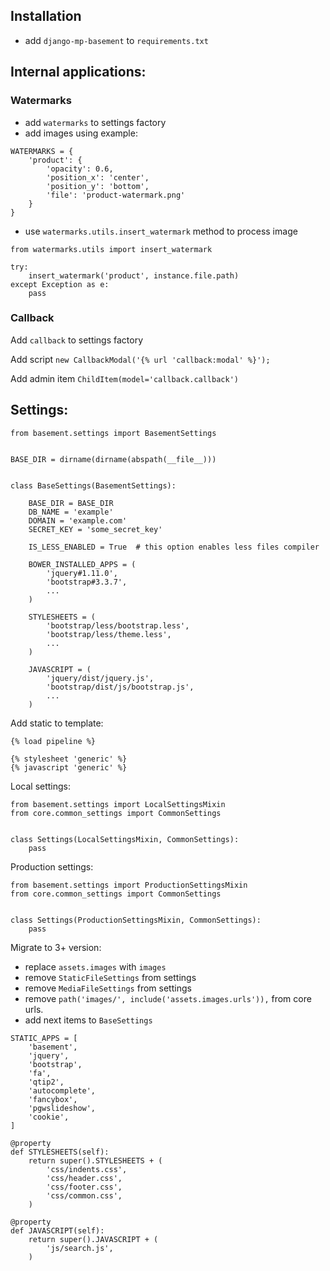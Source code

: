 ## Installation
* add `django-mp-basement` to `requirements.txt`

## Internal applications:

### Watermarks

* add `watermarks` to settings factory
* add images using example:
```
WATERMARKS = {
    'product': {
        'opacity': 0.6,
        'position_x': 'center',
        'position_y': 'bottom',
        'file': 'product-watermark.png'
    }
}
```
* use `watermarks.utils.insert_watermark` method to process image
```
from watermarks.utils import insert_watermark
 
try:
    insert_watermark('product', instance.file.path)
except Exception as e:
    pass
```

### Callback

Add `callback` to settings factory

Add script `new CallbackModal('{% url 'callback:modal' %}');`

Add admin item `ChildItem(model='callback.callback')`

## Settings:
```
from basement.settings import BasementSettings


BASE_DIR = dirname(dirname(abspath(__file__)))
 
 
class BaseSettings(BasementSettings):
 
    BASE_DIR = BASE_DIR
    DB_NAME = 'example'
    DOMAIN = 'example.com'
    SECRET_KEY = 'some_secret_key'
    
    IS_LESS_ENABLED = True  # this option enables less files compiler

    BOWER_INSTALLED_APPS = (
        'jquery#1.11.0',
        'bootstrap#3.3.7',
        ...
    )

    STYLESHEETS = (
        'bootstrap/less/bootstrap.less',
        'bootstrap/less/theme.less',
        ...
    )

    JAVASCRIPT = (
        'jquery/dist/jquery.js',
        'bootstrap/dist/js/bootstrap.js',
        ...
    )
```

Add static to template:

```
{% load pipeline %}

{% stylesheet 'generic' %}
{% javascript 'generic' %}
```

Local settings:
```
from basement.settings import LocalSettingsMixin
from core.common_settings import CommonSettings
 
 
class Settings(LocalSettingsMixin, CommonSettings):
    pass

```

Production settings:
```
from basement.settings import ProductionSettingsMixin
from core.common_settings import CommonSettings
 
 
class Settings(ProductionSettingsMixin, CommonSettings):
    pass
```

Migrate to 3+ version:
* replace `assets.images` with `images`
* remove `StaticFileSettings` from settings
* remove `MediaFileSettings` from settings
* remove `path('images/', include('assets.images.urls')),` from core urls.
* add next items to `BaseSettings`
```
STATIC_APPS = [
    'basement',
    'jquery',
    'bootstrap',
    'fa',
    'qtip2',
    'autocomplete',
    'fancybox',
    'pgwslideshow',
    'cookie',
]

@property
def STYLESHEETS(self):
    return super().STYLESHEETS + (
        'css/indents.css',
        'css/header.css',
        'css/footer.css',
        'css/common.css',
    )

@property
def JAVASCRIPT(self):
    return super().JAVASCRIPT + (
        'js/search.js',
    )
```
